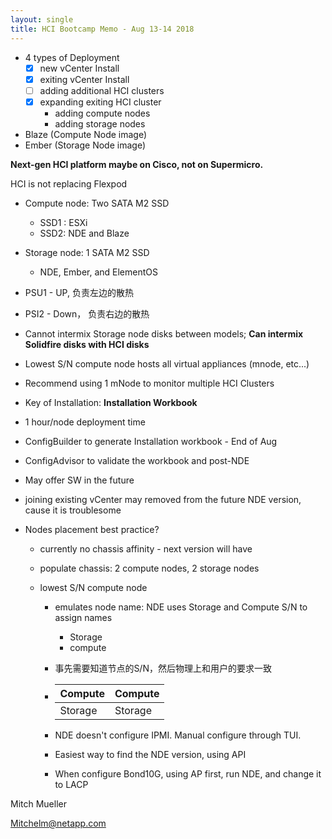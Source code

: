 ```yaml
---
layout: single
title: HCI Bootcamp Memo - Aug 13-14 2018 
---
```


- 4 types of Deployment
  - [x] new vCenter Install
  - [x] exiting vCenter Install
  - [ ] adding additional HCI clusters
  - [x] expanding exiting HCI cluster
    - adding compute nodes
    - adding storage nodes
- Blaze (Compute Node image)
- Ember (Storage Node image)

**Next-gen HCI platform maybe on Cisco, not on Supermicro.**

HCI is not replacing Flexpod

- Compute node: Two SATA M2 SSD

  - SSD1 : ESXi
  - SSD2: NDE and Blaze

- Storage node: 1 SATA M2 SSD

  - NDE, Ember, and ElementOS

- PSU1 - UP, 负责左边的散热

- PSI2 - Down， 负责右边的散热

- Cannot intermix Storage node disks between models; **Can intermix Solidfire disks with HCI disks**

- Lowest S/N compute node hosts all virtual appliances (mnode, etc...)

- Recommend using 1 mNode to monitor multiple HCI Clusters

- Key of Installation: **Installation Workbook** 

- 1 hour/node deployment time

- ConfigBuilder to generate Installation workbook - End of Aug

- ConfigAdvisor to validate the workbook and post-NDE

- May offer SW in the future

- joining existing vCenter may removed from the future NDE version, cause it is troublesome

- Nodes placement best practice? 

  - currently no chassis affinity - next version will have

  - populate chassis: 2 compute nodes, 2 storage nodes

  - lowest S/N compute node 

    - emulates node name: NDE uses Storage and Compute S/N to assign names

      - Storage 
      - compute

    - 事先需要知道节点的S/N，然后物理上和用户的要求一致

      

    - | Compute | Compute |
      | ------- | ------- |
      | Storage | Storage |

    - NDE doesn't configure IPMI. Manual configure through TUI.

    - Easiest way to find the NDE version, using API

    - When configure Bond10G, using AP first, run NDE, and change it to LACP



Mitch Mueller

Mitchelm@netapp.com

